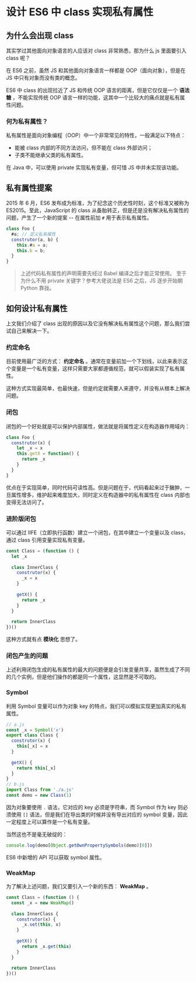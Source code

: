 # 设计 ES6 中 class 实现私有属性

## 为什么会出现 class

其实学过其他面向对象语言的人应该对 class 非常熟悉，那为什么 js 里面要引入 class 呢？

在 ES6 之前，虽然 JS 和其他面向对象语言一样都是 OOP（面向对象），但是在 JS 中只有对象而没有类的概念。

ES6 中 class 的出现拉近了 JS 和传统 OOP 语言的距离，但是它仅仅是一个 **语法糖** ，不能实现传统 OOP 语言一样的功能，这其中一个比较大的痛点就是私有属性问题。

### 何为私有属性？

私有属性是面向对象编程（OOP）中一个非常常见的特性，一般满足以下特点：

* 能被 class 内部的不同方法访问，但不能在 class 外部访问；
* 子类不能继承父类的私有属性。

在 Java 中，可以使用 private 实现私有变量，但可惜 JS 中并未实现该功能。

## 私有属性提案

2015 年 6 月，ES6 发布成为标准，为了纪念这个历史性时刻，这个标准又被称为 ES2015。至此，JavaScript 的 class 从备胎转正，但是还是没有解决私有属性的问题，产生了一个新的提案 -- 在属性前加 `#` 用于表示私有属性。

```js
class Foo {
  #a; // 定义私有属性
  construtor(a, b) {
    this.#a = a;
    this.b = b;
  }
}
```

> 上述代码私有属性的声明需要先经过 Babel 编译之后才能正常使用。
至于为什么不用 private 关键字？参考大佬说法是 ES6 之后，JS 逐步开始朝 Python 靠拢。

## 如何设计私有属性

上文我们介绍了 class 出现的原因以及它没有解决私有属性这个问题，那么我们尝试自己来解决一下。

### 约定命名

目前使用最广泛的方式： **约定命名** 。通常在变量前加一个下划线，以此来表示这个变量是一个私有变量，这样只需要大家都遵循规范，就可以假装实现了私有属性。

这种方式实现最简单，也最快速，但是约定就需要人来遵守，并没有从根本上解决问题。

### 闭包

闭包的一个好处就是可以保护内部属性，做法就是将属性定义在构造器作用域内：

```js
class Foo {
  construtor(x) {
    let _x = x
    this.getX = function() {
      return _x
    }
  }
}
```

优点在于实现简单，同时代码可读性高。但是问题在于，代码看起来过于臃肿，一旦属性增多，维护起来难度加大，同时定义在构造器中的私有属性在 class 内部也变得无法访问了。

### 进阶版闭包

可以通过 IIFE（立即执行函数）建立一个闭包，在其中建立一个变量以及 class，通过 class 引用变量实现私有变量。

```js
const Class = (function () {
  let _x
  
  class InnerClass {
    construtor(x) {
      _x = x
    }
    
    getX() {
      return _x
    }
  }
  
  return InnerClass
})()
```

这种方式就有点 **模块化** 思想了。

### 闭包产生的问题

上述利用闭包生成的私有属性的最大的问题便是会引发变量共享，虽然生成了不同的几个实例，但是他们操作的都是同一个属性，这显然是不可取的。

### Symbol

利用 Symbol 变量可以作为对象 key 的特点，我们可以模拟实现更加真实的私有属性。

```js
// a.js
const _x = Symbol('x')
export class Class {
  construtor(x) {
    this[_x] = x
  }
  
  getX() {
    return this[_x]
  }
}
// b.js
import Class from './a.js'
const demo = new Class(1)
```

因为对象要使用 `.` 语法，它对应的 key 必须是字符串，而 Symbol 作为 key 则必须使用 `[]` 语法，但是我们在导出类的时候并没有导出对应的 symbol 变量，因此一定程度上可以算作是一个私有变量。

当然这也不是毫无破绽的：

```js
console.log(demo[Object.getOwnPropertySymbols(demo)[0]])
```

ES6 中新增的 API 可以获取 symbol 属性。

### WeakMap

为了解决上述问题，我们又要引入一个新的东西： **WeakMap** 。

```js
const Class = (function () {
  const _x = new WeakMap()
  
  class InnerClass {
    construtor(x) {
      _x.set(this, x)
    }
    
    getX() {
      return _x.get(this)
    }
  }
  
  return InnerClass
})()
```
